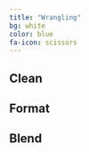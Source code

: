 ```yaml
---
title: "Wrangling"
bg: white
color: blue
fa-icon: scissors
---
```


## Clean
## Format
## Blend





